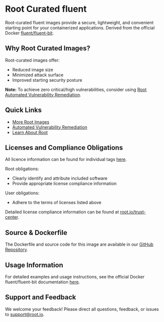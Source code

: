# Root Curated fluent

Root-curated fluent images provide a secure, lightweight, and convenient starting point for your containerized applications. Derived from the official Docker [fluent/fluent-bit](https://hub.docker.com/r/fluent/fluent-bit).

## Why Root Curated Images?
Root-curated images offer:
- Reduced image size
- Minimized attack surface
- Improved starting security posture

**Note:** To achieve zero critical/high vulnerabilities, consider using [Root Automated Vulnerability Remediation](https://app.root.io).

## Quick Links
- [More Root Images](https://images.root.io)
- [Automated Vulnerability Remediation](https://app.root.io)
- [Learn About Root](https://www.root.io)

## Licenses and Compliance Obligations
All licence information can be found for individual tags [here](https://github.com/rootio-avr/public-image-catalog/tree/feature/license/debian/fluent/).

Root obligations:
- Clearly identify and attribute included software
- Provide appropriate license compliance information

User obligations:
- Adhere to the terms of licenses listed above

Detailed license compliance information can be found at [root.io/trust-center](https://root.io/trust-center).

## Source & Dockerfile
The Dockerfile and source code for this image are available in our [GitHub Repository](https://github.com/rootio-avr/public-image-catalog/tree/feature/license/debian/fluent/).

## Usage Information
For detailed examples and usage instructions, see the official Docker fluent/fluent-bit documentation [here](https://hub.docker.com/r/fluent/fluent-bit).

## Support and Feedback
We welcome your feedback! Please direct all questions, feedback, or issues to [support@root.io](mailto:support@root.io).